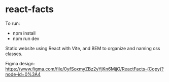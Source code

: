 # react-facts

To run:

- npm install
- npm run dev

Static website using React with Vite, and BEM to organize and naming css classes.

Figma design: https://www.figma.com/file/0yfSoxmyZBz2yYjKn6MjjO/ReactFacts-(Copy)?node-id=0%3A4

